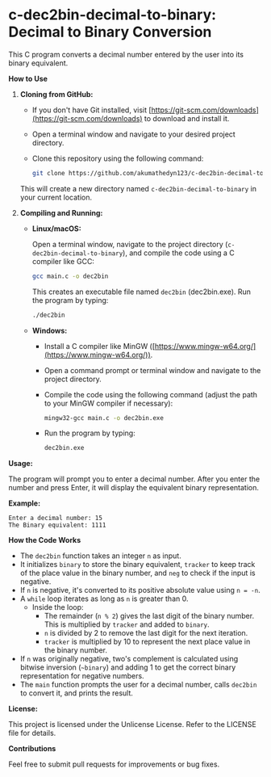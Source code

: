 # c-dec2bin-decimal-to-binary: Decimal to Binary Conversion

This C program converts a decimal number entered by the user into its binary equivalent.

**How to Use**

1. **Cloning from GitHub:**

   - If you don't have Git installed, visit [https://git-scm.com/downloads](https://git-scm.com/downloads) to download and install it.
   - Open a terminal window and navigate to your desired project directory.
   - Clone this repository using the following command:

     ```bash
     git clone https://github.com/akumathedyn123/c-dec2bin-decimal-to-binary.git
     ```

   This will create a new directory named `c-dec2bin-decimal-to-binary` in your current location.

2. **Compiling and Running:**

   - **Linux/macOS:**

     Open a terminal window, navigate to the project directory (`c-dec2bin-decimal-to-binary`), and compile the code using a C compiler like GCC:

     ```bash
     gcc main.c -o dec2bin
     ```

     This creates an executable file named `dec2bin` (dec2bin.exe). Run the program by typing:

     ```bash
     ./dec2bin
     ```

   - **Windows:**

     - Install a C compiler like MinGW ([https://www.mingw-w64.org/](https://www.mingw-w64.org/)).
     - Open a command prompt or terminal window and navigate to the project directory.
     - Compile the code using the following command (adjust the path to your MinGW compiler if necessary):

       ```bash
       mingw32-gcc main.c -o dec2bin.exe
       ```

     - Run the program by typing:

       ```bash
       dec2bin.exe
       ```

**Usage:**

The program will prompt you to enter a decimal number. After you enter the number and press Enter, it will display the equivalent binary representation.

**Example:**

```
Enter a decimal number: 15
The Binary equivalent: 1111
```

**How the Code Works**

- The `dec2bin` function takes an integer `n` as input.
- It initializes `binary` to store the binary equivalent, `tracker` to keep track of the place value in the binary number, and `neg` to check if the input is negative.
- If `n` is negative, it's converted to its positive absolute value using `n = -n`.
- A `while` loop iterates as long as `n` is greater than 0.
  - Inside the loop:
    - The remainder (`n % 2`) gives the last digit of the binary number. This is multiplied by `tracker` and added to `binary`.
    - `n` is divided by 2 to remove the last digit for the next iteration.
    - `tracker` is multiplied by 10 to represent the next place value in the binary number.
- If `n` was originally negative, two's complement is calculated using bitwise inversion (`~binary`) and adding 1 to get the correct binary representation for negative numbers.
- The `main` function prompts the user for a decimal number, calls `dec2bin` to convert it, and prints the result.

**License:**

This project is licensed under the Unlicense License. Refer to the LICENSE file for details.

**Contributions**

Feel free to submit pull requests for improvements or bug fixes.
